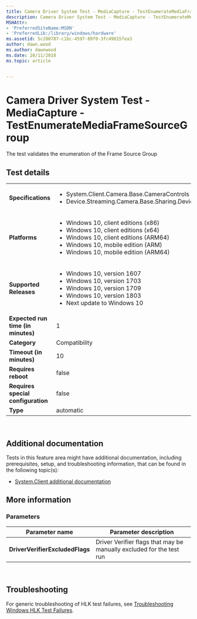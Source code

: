 ```yaml
---
title: Camera Driver System Test - MediaCapture - TestEnumerateMediaFrameSourceGroup
description: Camera Driver System Test - MediaCapture - TestEnumerateMediaFrameSourceGroup
MSHAttr:
- 'PreferredSiteName:MSDN'
- 'PreferredLib:/library/windows/hardware'
ms.assetid: 5c280787-c1bc-4597-89f0-3fc49015fea3
author: dawn.wood
ms.author: dawnwood
ms.date: 10/11/2018
ms.topic: article


---
```


# <span id="p_hlk_test.83d3dead-5484-494e-a077-87fa384067cc"></span>Camera Driver System Test - MediaCapture - TestEnumerateMediaFrameSourceGroup


The test validates the enumeration of the Frame Source Group

## Test details
|||
|---|---|
| **Specifications**  | <ul><li>System.Client.Camera.Base.CameraControls</li><li>Device.Streaming.Camera.Base.Sharing.DeviceMFT</li></ul> |  
| **Platforms**   | <ul><li>Windows 10, client editions (x86)</li><li>Windows 10, client editions (x64)</li><li>Windows 10, client editions (ARM64)</li><li>Windows 10, mobile edition (ARM)</li><li>Windows 10, mobile edition (ARM64)</li></ul> |
| **Supported Releases** | <ul><li>Windows 10, version 1607</li><li>Windows 10, version 1703</li><li>Windows 10, version 1709</li><li>Windows 10, version 1803</li><li>Next update to Windows 10</li></ul> |
|**Expected run time (in minutes)**| 1 |
|**Category**| Compatibility |
|**Timeout (in minutes)**| 10 |
|**Requires reboot**| false |
|**Requires special configuration**| false |
|**Type**| automatic |

 

## <span id="Additional_documentation"></span><span id="additional_documentation"></span><span id="ADDITIONAL_DOCUMENTATION"></span>Additional documentation


Tests in this feature area might have additional documentation, including prerequisites, setup, and troubleshooting information, that can be found in the following topic(s):

-   [System.Client additional documentation](system-client-additional-documentation.md)

## <span id="More_information"></span><span id="more_information"></span><span id="MORE_INFORMATION"></span>More information


### <span id="Parameters"></span><span id="parameters"></span><span id="PARAMETERS"></span>Parameters

| Parameter name                  | Parameter description                                                |
|---------------------------------|----------------------------------------------------------------------|
| **DriverVerifierExcludedFlags** | Driver Verifier flags that may be manually excluded for the test run |

 

## <span id="Troubleshooting"></span><span id="troubleshooting"></span><span id="TROUBLESHOOTING"></span>Troubleshooting


For generic troubleshooting of HLK test failures, see [Troubleshooting Windows HLK Test Failures](..\user\troubleshooting-windows-hlk-test-failures.md).

 

 






